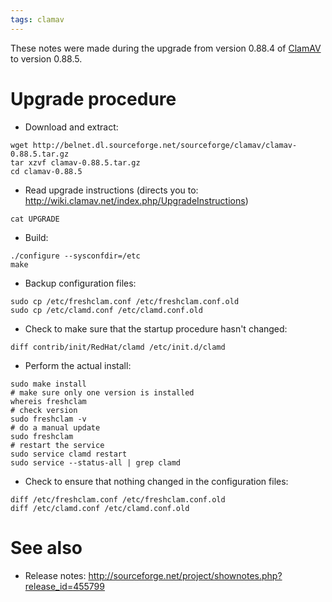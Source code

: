 ```yaml
---
tags: clamav
---
```


These notes were made during the upgrade from version 0.88.4 of [ClamAV](/wiki/ClamAV) to version 0.88.5.

# Upgrade procedure

-   Download and extract:

<!-- -->

    wget http://belnet.dl.sourceforge.net/sourceforge/clamav/clamav-0.88.5.tar.gz
    tar xzvf clamav-0.88.5.tar.gz
    cd clamav-0.88.5

-   Read upgrade instructions (directs you to: <http://wiki.clamav.net/index.php/UpgradeInstructions>)

<!-- -->

    cat UPGRADE

-   Build:

<!-- -->

    ./configure --sysconfdir=/etc
    make

-   Backup configuration files:

<!-- -->

    sudo cp /etc/freshclam.conf /etc/freshclam.conf.old
    sudo cp /etc/clamd.conf /etc/clamd.conf.old

-   Check to make sure that the startup procedure hasn't changed:

<!-- -->

    diff contrib/init/RedHat/clamd /etc/init.d/clamd

-   Perform the actual install:

<!-- -->

    sudo make install
    # make sure only one version is installed
    whereis freshclam
    # check version
    sudo freshclam -v
    # do a manual update
    sudo freshclam 
    # restart the service
    sudo service clamd restart
    sudo service --status-all | grep clamd

-   Check to ensure that nothing changed in the configuration files:

<!-- -->

    diff /etc/freshclam.conf /etc/freshclam.conf.old
    diff /etc/clamd.conf /etc/clamd.conf.old

# See also

-   Release notes: <http://sourceforge.net/project/shownotes.php?release_id=455799>

